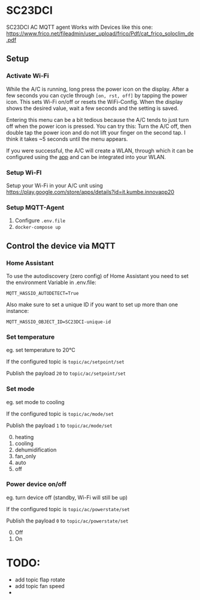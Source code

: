 # SC23DCI
SC23DCI AC MQTT agent
Works with Devices like this one: https://www.frico.net/fileadmin/user_upload/frico/Pdf/cat_frico_soloclim_de.pdf

## Setup

### Activate Wi-Fi

While the A/C is running, long press the power icon on the display. After a few seconds you can cycle 
through ```[on, rst, off]``` by tapping the power icon. This sets Wi-Fi on/off or resets the WiFi-Config.
When the display shows the desired value, wait a few seconds and the setting is saved.

Entering this menu can be a bit tedious because the A/C tends to just turn off when the power icon is pressed.
You can try this:
Turn the A/C off, then double tap the power icon and do not lift your finger on the second tap.
I think it takes ~5 seconds until the menu appears. 

If you were successful, the A/C will create a WLAN, through which it can be configured using the [app](https://play.google.com/store/apps/details?id=it.kumbe.innovapp20) 
and can be integrated into your WLAN.

### Setup Wi-FI

Setup your Wi-Fi in your A/C unit using https://play.google.com/store/apps/details?id=it.kumbe.innovapp20

### Setup MQTT-Agent

1. Configure ```.env.file```
2. ```docker-compose up```

## Control the device via MQTT

### Home Assistant
To use the autodiscovery (zero config) of Home Assistant
you need to set the environment Variable in .env.file:
```
MQTT_HASSIO_AUTODETECT=True
```
Also make sure to set a unique ID if you want to set up more than one instance:
```
MQTT_HASSIO_OBJECT_ID=SC23DCI-unique-id
```

### Set temperature

eg. set temperature to 20°C

If the configured topic is ```topic/ac/setpoint/set```

 Publish the payload ```20``` to ```topic/ac/setpoint/set```
 
### Set mode

eg. set mode to cooling

If the configured topic is ```topic/ac/mode/set```

Publish the payload ```1``` to ```topic/ac/mode/set```

0. heating
1. cooling
3. dehumidification
4. fan_only
5. auto
6. off
 
### Power device on/off

eg. turn device off (standby, Wi-Fi will still be up)

If the configured topic is ```topic/ac/powerstate/set```

Publish the payload ```0``` to ```topic/ac/powerstate/set```

0. Off
1. On

# TODO:

- add topic flap rotate
- add topic fan speed
- 
